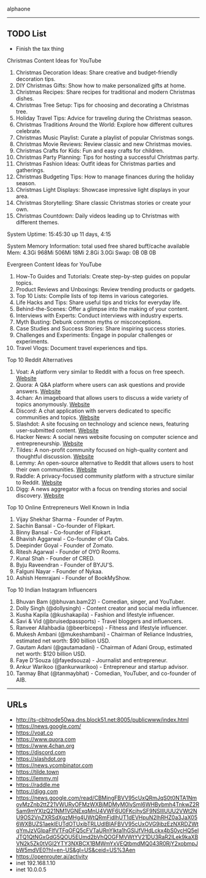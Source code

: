 alphaone

---
## TODO List
- Finish the tax thing

Christmas Content Ideas for YouTube
1. Christmas Decoration Ideas: Share creative and budget-friendly decoration tips.
2. DIY Christmas Gifts: Show how to make personalized gifts at home.
3. Christmas Recipes: Share recipes for traditional and modern Christmas dishes.
4. Christmas Tree Setup: Tips for choosing and decorating a Christmas tree.
5. Holiday Travel Tips: Advice for traveling during the Christmas season.
6. Christmas Traditions Around the World: Explore how different cultures celebrate.
7. Christmas Music Playlist: Curate a playlist of popular Christmas songs.
8. Christmas Movie Reviews: Review classic and new Christmas movies.
9. Christmas Crafts for Kids: Fun and easy crafts for children.
10. Christmas Party Planning: Tips for hosting a successful Christmas party.
11. Christmas Fashion Ideas: Outfit ideas for Christmas parties and gatherings.
12. Christmas Budgeting Tips: How to manage finances during the holiday season.
13. Christmas Light Displays: Showcase impressive light displays in your area.
14. Christmas Storytelling: Share classic Christmas stories or create your own.
15. Christmas Countdown: Daily videos leading up to Christmas with different themes.

System Uptime:
 15:45:30 up 11 days, 4:15

System Memory Information:
              total        used        free      shared  buff/cache   available
Mem:           4.3Gi       968Mi       506Mi        18Mi       2.8Gi       3.0Gi
Swap:             0B          0B          0B

Evergreen Content Ideas for YouTube

1. How-To Guides and Tutorials: Create step-by-step guides on popular topics.
2. Product Reviews and Unboxings: Review trending products or gadgets.
3. Top 10 Lists: Compile lists of top items in various categories.
4. Life Hacks and Tips: Share useful tips and tricks for everyday life.
5. Behind-the-Scenes: Offer a glimpse into the making of your content.
6. Interviews with Experts: Conduct interviews with industry experts.
7. Myth Busting: Debunk common myths or misconceptions.
8. Case Studies and Success Stories: Share inspiring success stories.
9. Challenges and Experiments: Engage in popular challenges or experiments.
10. Travel Vlogs: Document travel experiences and tips.

Top 10 Reddit Alternatives

1. Voat: A platform very similar to Reddit with a focus on free speech. [Website](https://voat.co)
2. Quora: A Q&A platform where users can ask questions and provide answers. [Website](https://www.quora.com)
3. 4chan: An imageboard that allows users to discuss a wide variety of topics anonymously. [Website](https://www.4chan.org)
4. Discord: A chat application with servers dedicated to specific communities and topics. [Website](https://discord.com)
5. Slashdot: A site focusing on technology and science news, featuring user-submitted content. [Website](https://slashdot.org)
6. Hacker News: A social news website focusing on computer science and entrepreneurship. [Website](https://news.ycombinator.com)
7. Tildes: A non-profit community focused on high-quality content and thoughtful discussion. [Website](https://tilde.town)
8. Lemmy: An open-source alternative to Reddit that allows users to host their own communities. [Website](https://lemmy.ml)
9. Raddle: A privacy-focused community platform with a structure similar to Reddit. [Website](https://raddle.me)
10. Digg: A news aggregator with a focus on trending stories and social discovery. [Website](https://digg.com)

Top 10 Online Entrepreneurs Well Known in India

1. Vijay Shekhar Sharma - Founder of Paytm.
2. Sachin Bansal - Co-founder of Flipkart.
3. Binny Bansal - Co-founder of Flipkart.
4. Bhavish Aggarwal - Co-founder of Ola Cabs.
5. Deepinder Goyal - Founder of Zomato.
6. Ritesh Agarwal - Founder of OYO Rooms.
7. Kunal Shah - Founder of CRED.
8. Byju Raveendran - Founder of BYJU'S.
9. Falguni Nayar - Founder of Nykaa.
10. Ashish Hemrajani - Founder of BookMyShow.

Top 10 Indian Instagram Influencers
1. Bhuvan Bam (@bhuvan.bam22) - Comedian, singer, and YouTuber.
2. Dolly Singh (@dollysingh) - Content creator and social media influencer.
3. Kusha Kapila (@kushakapila) - Fashion and lifestyle influencer.
4. Savi & Vid (@bruisedpassports) - Travel bloggers and influencers.
5. Ranveer Allahbadia (@beerbiceps) - Fitness and lifestyle influencer.
6. Mukesh Ambani (@mukeshambani) - Chairman of Reliance Industries, estimated net worth: $90 billion USD.
7. Gautam Adani (@gautamadani) - Chairman of Adani Group, estimated net worth: $120 billion USD.
8. Faye D'Souza (@fayedsouza) - Journalist and entrepreneur.
9. Ankur Warikoo (@ankurwarikoo) - Entrepreneur and startup advisor.
10. Tanmay Bhat (@tanmaybhat) - Comedian, YouTuber, and co-founder of AIB.

---

## URLs

- http://ts-cbitnode50wa.dns.block51.net:8005/publicwww/index.html
- https://news.google.com/
- https://voat.co
- https://www.quora.com
- https://www.4chan.org
- https://discord.com
- https://slashdot.org
- https://news.ycombinator.com
- https://tilde.town
- https://lemmy.ml
- https://raddle.me
- https://digg.com
- https://news.google.com/read/CBMingFBVV95cUxQRmJqS0t0NTA1NmoyMzZnb2ttZ21VWURyOFMzWXBjMDMyM0lySml6WHBybmh4TnkwZ2R5am9mYXlzQ21NM1VGNExqMnU4VWF6U0FKcjhySF9NSlllUUU2VWt2NU9OS2VnZXRSdXgzMHg4UWtQRmFidlhUT1dEVHpuN2lhRHZ0a3JaX056WXBUZS1aeklEUTdOTUxibTRLUdIBlAFBVV95cUxOVG9ibzEzNXRDZWtqYmJzVGlpaFlfVTFqOFQ5cFVTaURnYlkta1hGSlJfVHdLckx4bS0ycHQ5elJTQ1QtNGxGdG5QOU5EUmd2bVhQOGFMVWtYV21DU3RaR2lLek9kaXBVN2k5Zk0tVGI2YTY3NXBCX1BMWmYxVEQtbmdMQ043R0RjY2xobmpJbW5mdVE0?hl=en-US&gl=US&ceid=US%3Aen
- https://openrouter.ai/activity
- inet 192.168.1.10
- inet 10.0.0.5

